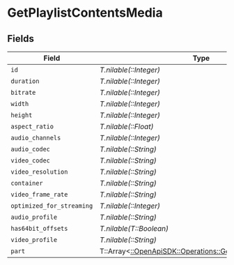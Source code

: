 # GetPlaylistContentsMedia


## Fields

| Field                                                                                                             | Type                                                                                                              | Required                                                                                                          | Description                                                                                                       | Example                                                                                                           |
| ----------------------------------------------------------------------------------------------------------------- | ----------------------------------------------------------------------------------------------------------------- | ----------------------------------------------------------------------------------------------------------------- | ----------------------------------------------------------------------------------------------------------------- | ----------------------------------------------------------------------------------------------------------------- |
| `id`                                                                                                              | *T.nilable(::Integer)*                                                                                            | :heavy_minus_sign:                                                                                                | N/A                                                                                                               | 15                                                                                                                |
| `duration`                                                                                                        | *T.nilable(::Integer)*                                                                                            | :heavy_minus_sign:                                                                                                | N/A                                                                                                               | 141416                                                                                                            |
| `bitrate`                                                                                                         | *T.nilable(::Integer)*                                                                                            | :heavy_minus_sign:                                                                                                | N/A                                                                                                               | 2273                                                                                                              |
| `width`                                                                                                           | *T.nilable(::Integer)*                                                                                            | :heavy_minus_sign:                                                                                                | N/A                                                                                                               | 1920                                                                                                              |
| `height`                                                                                                          | *T.nilable(::Integer)*                                                                                            | :heavy_minus_sign:                                                                                                | N/A                                                                                                               | 814                                                                                                               |
| `aspect_ratio`                                                                                                    | *T.nilable(::Float)*                                                                                              | :heavy_minus_sign:                                                                                                | N/A                                                                                                               | 2.35                                                                                                              |
| `audio_channels`                                                                                                  | *T.nilable(::Integer)*                                                                                            | :heavy_minus_sign:                                                                                                | N/A                                                                                                               | 2                                                                                                                 |
| `audio_codec`                                                                                                     | *T.nilable(::String)*                                                                                             | :heavy_minus_sign:                                                                                                | N/A                                                                                                               | aac                                                                                                               |
| `video_codec`                                                                                                     | *T.nilable(::String)*                                                                                             | :heavy_minus_sign:                                                                                                | N/A                                                                                                               | h264                                                                                                              |
| `video_resolution`                                                                                                | *T.nilable(::String)*                                                                                             | :heavy_minus_sign:                                                                                                | N/A                                                                                                               | 1080                                                                                                              |
| `container`                                                                                                       | *T.nilable(::String)*                                                                                             | :heavy_minus_sign:                                                                                                | N/A                                                                                                               | mp4                                                                                                               |
| `video_frame_rate`                                                                                                | *T.nilable(::String)*                                                                                             | :heavy_minus_sign:                                                                                                | N/A                                                                                                               | 24p                                                                                                               |
| `optimized_for_streaming`                                                                                         | *T.nilable(::Integer)*                                                                                            | :heavy_minus_sign:                                                                                                | N/A                                                                                                               | 0                                                                                                                 |
| `audio_profile`                                                                                                   | *T.nilable(::String)*                                                                                             | :heavy_minus_sign:                                                                                                | N/A                                                                                                               | lc                                                                                                                |
| `has64bit_offsets`                                                                                                | *T.nilable(T::Boolean)*                                                                                           | :heavy_minus_sign:                                                                                                | N/A                                                                                                               | false                                                                                                             |
| `video_profile`                                                                                                   | *T.nilable(::String)*                                                                                             | :heavy_minus_sign:                                                                                                | N/A                                                                                                               | high                                                                                                              |
| `part`                                                                                                            | T::Array<[::OpenApiSDK::Operations::GetPlaylistContentsPart](../../models/operations/getplaylistcontentspart.md)> | :heavy_minus_sign:                                                                                                | N/A                                                                                                               |                                                                                                                   |